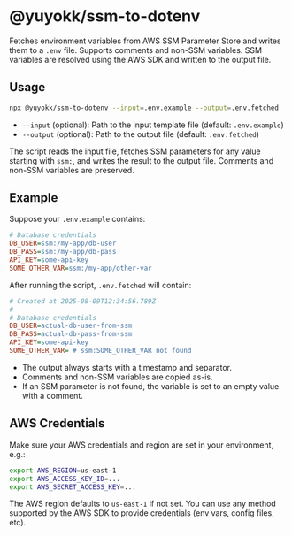 # @yuyokk/ssm-to-dotenv

Fetches environment variables from AWS SSM Parameter Store and writes them to a `.env` file. Supports comments and non-SSM variables. SSM variables are resolved using the AWS SDK and written to the output file.

## Usage

```sh
npx @yuyokk/ssm-to-dotenv --input=.env.example --output=.env.fetched
```

- `--input` (optional): Path to the input template file (default: `.env.example`)
- `--output` (optional): Path to the output file (default: `.env.fetched`)

The script reads the input file, fetches SSM parameters for any value starting with `ssm:`, and writes the result to the output file. Comments and non-SSM variables are preserved.

## Example

Suppose your `.env.example` contains:

```ini
# Database credentials
DB_USER=ssm:/my-app/db-user
DB_PASS=ssm:/my-app/db-pass
API_KEY=some-api-key
SOME_OTHER_VAR=ssm:/my-app/other-var
```

After running the script, `.env.fetched` will contain:

```ini
# Created at 2025-08-09T12:34:56.789Z
# ---
# Database credentials
DB_USER=actual-db-user-from-ssm
DB_PASS=actual-db-pass-from-ssm
API_KEY=some-api-key
SOME_OTHER_VAR= # ssm:SOME_OTHER_VAR not found
```

- The output always starts with a timestamp and separator.
- Comments and non-SSM variables are copied as-is.
- If an SSM parameter is not found, the variable is set to an empty value with a comment.

## AWS Credentials

Make sure your AWS credentials and region are set in your environment, e.g.:

```sh
export AWS_REGION=us-east-1
export AWS_ACCESS_KEY_ID=...
export AWS_SECRET_ACCESS_KEY=...
```

The AWS region defaults to `us-east-1` if not set. You can use any method supported by the AWS SDK to provide credentials (env vars, config files, etc).
